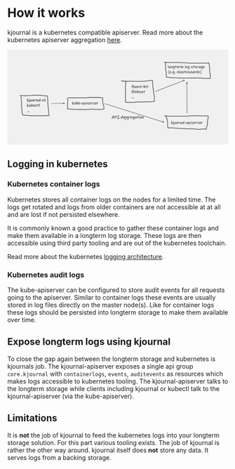 # How it works

kjournal is a kubernetes compatible apiserver.
Read more about the kubernetes apiserver aggregation [here](https://kubernetes.io/docs/concepts/extend-kubernetes/api-extension/apiserver-aggregation/).

![Sketch Overview](assets/sketch-overview.png)

## Logging in kubernetes

### Kubernetes container logs
Kubernetes stores all container logs on the nodes for a limited time. The logs get rotated and logs from older containers
are not accessible at at all and are lost if not persisted elsewhere.

It is commonly known a good practice to gather these container logs and make them available in a longterm log storage.
These logs are then accessible using third party tooling and are out of the kubernetes toolchain.

Read more about the kubernetes [logging architecture](https://kubernetes.io/docs/concepts/cluster-administration/logging/).

### Kubernetes audit logs
The kube-apiserver can be configured to store audit events for all requests going to the apiserver.
Similar to container logs these events are usually stored in log files directly on the master node(s). 
Like for container logs these logs should be persisted into longterm storage to make them available over time.

## Expose longterm logs using kjournal
To close the gap again between the longterm storage and kubernetes is kjournals job. 
The kjournal-apiserver exposes a single api group `core.kjournal` with `containerlogs`, `events`, `auditevents` as resources which makes logs accessible
to kubernetes tooling.
The kjournal-apiserver talks to the longterm storage while clients including kjournal or kubectl talk to the kjournal-apiserver (via the kube-apiserver).

## Limitations
It is **not** the job of kjournal to feed the kubernetes logs into your longterm storage solution.
For this part various tooling exists. The job of kjournal is rather the other way around.
kjournal itself does **not** store any data. It serves logs from a backing storage.